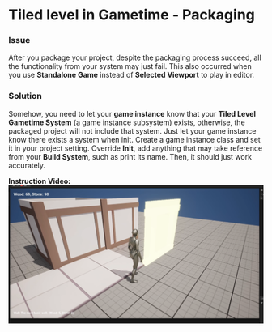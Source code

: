 # Tiled level in Gametime - Packaging

### Issue
After you package your project, despite the packaging process succeed, all the functionality from your system may just fail. This also occurred when you use **Standalone Game** instead of **Selected Viewport** to play in editor.

### Solution
Somehow, you need to let your **game instance** know that your **Tiled Level Gametime System** (a game instance subsystem) exists, otherwise, the packaged project will not include that system. Just let your game instance know there exists a system when init. Create a game instance class and set it in your project setting. Override **Init**, add anything that may take reference from your **Build System**, such as print its name. Then, it should just work accurately.

**Instruction Video:**
[![Cover](../_media/GametimeQuickStart/VideoCover.png)](https://youtu.be/WDopi9N5LBw)